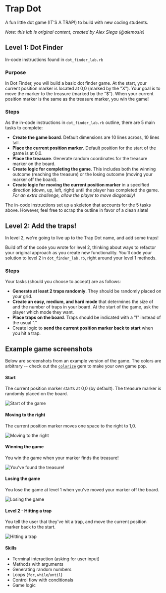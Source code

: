 # Trap Dot
A fun little dot game (IT'S A TRAP!) to build with new coding students.

*Note: this lab is original content, created by Alex Siega (@alemosie)*

## Level 1: Dot Finder
In-code instructions found in `dot_finder_lab.rb`

### Purpose

In Dot Finder, you will build a basic dot finder game. At the start, your current position marker is located at 0,0 (marked by the "X"). Your goal is to move the marker to the treasure (marked by the "$"). When your current position marker is the same as the treasure marker, you win the game!

### Steps
As the in-code instructions in `dot_finder_lab.rb` outline, there are 5 main tasks to complete:
- **Create the game board**. Default dimensions are 10 lines across, 10 lines tall.
- **Place the current position marker**. Default position for the start of the game is at 0,0.
- **Place the treasure**. Generate random coordinates for the treasure marker on the board.
- **Create logic for completing the game**. This includes both the winning outcome (reaching the treasure) or the losing outcome (moving your marker off the board).
- **Create logic for moving the current position marker** in a specified direction (down, up, left, right) until the player has completed the game. *For an extra challenge, allow the player to move diagonally!*

The in-code instructions set up a skeleton that accounts for the 5 tasks above. However, feel free to scrap the outline in favor of a clean slate!


## Level 2: Add the traps!

In level 2, we're going to live up to the Trap Dot name, and add some traps!

Build off of the code you wrote for level 2, thinking about ways to refactor your original approach as you create new functionality. You'll code your solution to level 2 in `dot_finder_lab.rb`, right around your level 1 methods.

### Steps

Your tasks (should you choose to accept) are as follows:

- **Generate at least 2 traps randomly**. They should be randomly placed on your grid.
- **Create an easy, medium, and hard mode** that determines the size of and the number of traps in your board. At the start of the game, ask the player which mode they want.
- **Place traps on the board**. Traps should be indicated with a "!" instead of the usual "."
- Create logic to **send the current position marker back to start** when you hit a trap.


## Example game screenshots

Below are screenshots from an example version of the game. The colors are arbitrary -- check out the [`colorize`](https://github.com/fazibear/colorize) gem to make your own game pop.

#### Start

The current position marker starts at 0,0 (by default). The treasure marker is randomly placed on the board.

![Start of the game](images/start.png)

#### Moving to the right

The current position marker moves one space to the right to 1,0.

![Moving to the right](images/move_right.png)

#### Winning the game

You win the game when your marker finds the treasure!

![You've found the treasure!](images/winner.png)

#### Losing the game

You lose the game at level 1 when you've moved your marker off the board.

![Losing the game](images/off_the_board.png)

#### Level 2 - Hitting a trap

You tell the user that they've hit a trap, and move the current position marker back to the start.

![Hitting a trap](images/hit_trap.png)

#### Skills

- Terminal interaction (asking for user input)
- Methods with arguments
- Generating random numbers
- Loops (`for`, `while`/`until`)
- Control flow with conditionals
- Game logic
